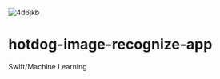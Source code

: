 ![4d6jkb](https://user-images.githubusercontent.com/48466599/91645987-ee9d7f00-ea4a-11ea-8a84-9d343d3be1e5.gif)



# hotdog-image-recognize-app
Swift/Machine Learning

